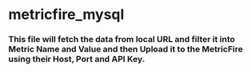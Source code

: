 # metricfire_mysql
### This file will fetch the data from local URL and filter it into Metric Name and Value and then Upload it to the MetricFire using their Host, Port and API Key.
